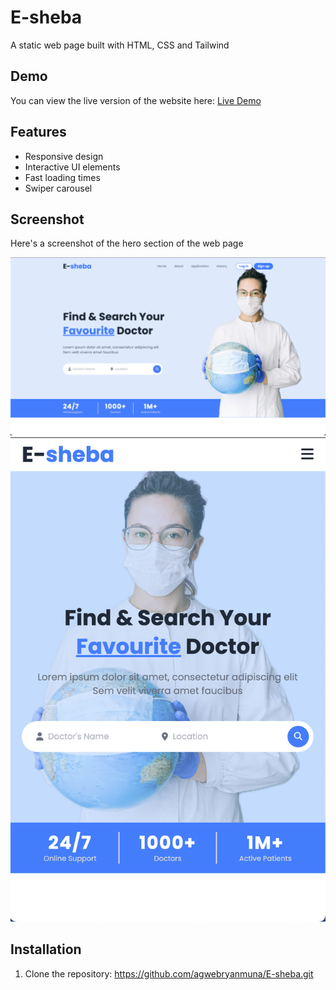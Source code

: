 # E-sheba

A static web page built with HTML, CSS and Tailwind

## Demo

You can view the live version of the website here: [Live Demo](https://agwebryanmuna.github.io/E-sheba/)

## Features

- Responsive design
- Interactive UI elements
- Fast loading times
- Swiper carousel

## Screenshot

Here's a screenshot of the hero section of the web page

![Hero Section](./desktop-hero.png)
![Hero Section](./mobile-hero.png)

## Installation

1. Clone the repository:
   https://github.com/agwebryanmuna/E-sheba.git
